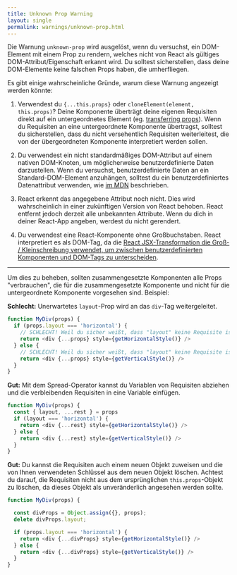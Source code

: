 ```yaml
---
title: Unknown Prop Warning
layout: single
permalink: warnings/unknown-prop.html
---
```

Die Warnung `unknown-prop` wird ausgelöst, wenn du versuchst, ein DOM-Element mit einem Prop zu rendern, welches nicht von React als gültiges DOM-Attribut/Eigenschaft erkannt wird. Du solltest sicherstellen, dass deine DOM-Elemente keine falschen Props haben, die umherfliegen.

Es gibt einige wahrscheinliche Gründe, warum diese Warnung angezeigt werden könnte:

1. Verwendest du `{...this.props}` oder `cloneElement(element, this.props)`? Deine Komponente überträgt deine eigenen Requisiten direkt auf ein untergeordnetes Element (eg. [transferring props](/docs/transferring-props.html)). Wenn du Requisiten an eine untergeordnete Komponente übertragst, solltest du sicherstellen, dass du nicht versehentlich Requisiten weiterleitest, die von der übergeordneten Komponente interpretiert werden sollen.

2. Du verwendest ein nicht standardmäßiges DOM-Attribut auf einem nativen DOM-Knoten, um möglicherweise benutzerdefinierte Daten darzustellen. Wenn du versuchst, benutzerdefinierte Daten an ein Standard-DOM-Element anzuhängen, solltest du ein benutzerdefiniertes Datenattribut verwenden, wie [im MDN](https://developer.mozilla.org/en-US/docs/Web/Guide/HTML/Using_data_attributes) beschrieben.

3. React erkennt das angegebene Attribut noch nicht. Dies wird wahrscheinlich in einer zukünftigen Version von React behoben. React entfernt jedoch derzeit alle unbekannten Attribute. Wenn du dich in deiner React-App angeben, werdest du nicht gerendert.

4. Du verwendest eine React-Komponente ohne Großbuchstaben. React interpretiert es als DOM-Tag, da die [React JSX-Transformation die Groß- / Kleinschreibung verwendet, um zwischen benutzerdefinierten Komponenten und DOM-Tags zu unterscheiden](/docs/jsx-in-depth.html#user-defined-components-must-be-capitalized).

---

Um dies zu beheben, sollten zusammengesetzte Komponenten alle Props "verbrauchen", die für die  zusammengesetzte Komponente und nicht für die untergeordnete Komponente vorgesehen sind. Beispiel:

**Schlecht:** Unerwartetes `layout`-Prop wird an das `div`-Tag weitergeleitet.

```js
function MyDiv(props) {
  if (props.layout === 'horizontal') {
    // SCHLECHT! Weil du sicher weißt, dass "layout" keine Requisite ist, die <div> versteht.
    return <div {...props} style={getHorizontalStyle()} />
  } else {
    // SCHLECHT! Weil du sicher weißt, dass "layout" keine Requisite ist, die <div> versteht.
    return <div {...props} style={getVerticalStyle()} />
  }
}
```

**Gut:** Mit dem Spread-Operator kannst du Variablen von Requisiten abziehen und die verbleibenden Requisiten in eine Variable einfügen.

```js
function MyDiv(props) {
  const { layout, ...rest } = props
  if (layout === 'horizontal') {
    return <div {...rest} style={getHorizontalStyle()} />
  } else {
    return <div {...rest} style={getVerticalStyle()} />
  }
}
```

**Gut:** Du kannst die Requisiten auch einem neuen Objekt zuweisen und die von Ihnen verwendeten Schlüssel aus dem neuen Objekt löschen. Achtest du darauf, die Requisiten nicht aus dem ursprünglichen `this.props`-Objekt zu löschen, da dieses Objekt als unveränderlich angesehen werden sollte.

```js
function MyDiv(props) {

  const divProps = Object.assign({}, props);
  delete divProps.layout;

  if (props.layout === 'horizontal') {
    return <div {...divProps} style={getHorizontalStyle()} />
  } else {
    return <div {...divProps} style={getVerticalStyle()} />
  }
}
```
